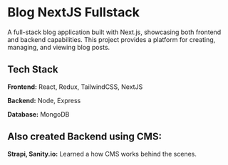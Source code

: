 
# Blog NextJS Fullstack

A full-stack blog application built with Next.js, showcasing both frontend and backend capabilities. This project provides a platform for creating, managing, and viewing blog posts.




## Tech Stack

**Frontend:** React, Redux, TailwindCSS, NextJS

**Backend:** Node, Express

**Database:** MongoDB



## Also created Backend using CMS:

**Strapi, Sanity.io:** 
Learned a how CMS works behind the scenes.

